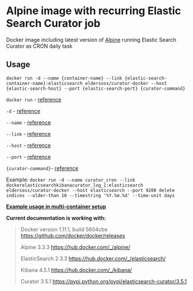 # Alpine image with recurring Elastic Search Curator job #

Docker image including latest version of [Alpine](https://github.com/gliderlabs/docker-alpine) running Elastic Search Curator as CRON daily task

## Usage
`docker run -d --name {container-name} --link {elastic-search-container-name}:elasticsearch eldersoss/curator-docker --host {elastic-search-host} --port {elastic-search-port} {curator-command}`

`docker run` - [reference](https://docs.docker.com/engine/reference/run/)

`-d` - [reference](https://docs.docker.com/engine/reference/run/#detached-d)

`--name` - [reference](https://docs.docker.com/engine/reference/run/#name-name)

`--link` - [reference](https://docs.docker.com/engine/userguide/networking/default_network/dockerlinks/)

`--host` - [reference](https://www.elastic.co/guide/en/elasticsearch/client/curator/3.5/host.html)

`--port` - [reference](https://www.elastic.co/guide/en/elasticsearch/client/curator/3.5/port.html)

`{curator-command}`- [reference](https://www.elastic.co/guide/en/elasticsearch/client/curator/3.5/commands.html)

Example:
`docker run -d --name curator_cron --link dockerelasticsearchkibanacurator_log_1:elasticsearch eldersoss/curator-docker --host elasticsearch --port 9200 delete indices --older-than 10 --timestring '%Y.%m.%d' --time-unit days`

**[Example usage in multi-container setup](https://github.com/Elders/Curator-docker/blob/master/LOGGER.md)**

**Current documentation is working with:**
> Docker version 1.11.1, build 5604cbe https://github.com/docker/docker/releases
> 
> Alpine 3.3.3 https://hub.docker.com/_/alpine/
> 
> ElasticSearch 2.3.3 https://hub.docker.com/_/elasticsearch/
> 
> Kibana 4.5.1 https://hub.docker.com/_/kibana/
> 
> Curator 3.5.1 https://pypi.python.org/pypi/elasticsearch-curator/3.5.1
